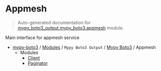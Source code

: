 # Appmesh

> Auto-generated documentation for [mypy_boto3_output.mypy_boto3.appmesh](https://github.com/vemel/mypy_boto3/blob/master/mypy_boto3_output/mypy_boto3/appmesh/__init__.py) module.

Main interface for appmesh service

- [mypy-boto3](../../../README.md#mypy_boto3) / [Modules](../../../MODULES.md#mypy-boto3-modules) / `Mypy Boto3 Output` / [Mypy Boto3](../index.md#mypy-boto3) / Appmesh
    - Modules
        - [Client](client.md#client)
        - [Paginator](paginator.md#paginator)
